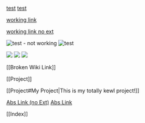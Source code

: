 [test](broken-link)
[test](broken-link.md)

[working link](project.md)

[working link no ext](project.md)

![test - not working](puppy.png)
![test](puppy.jpg)

![](puppy.png)
![](puppy)
![](puppy.jpg)

[[Broken Wiki Link]]

[[Project]]

[[Project#My Project|This is my totally kewl project!]]

[Abs Link (no Ext)](/other-project/project)
[Abs Link](/other-project/project.md)

[[Index]]
